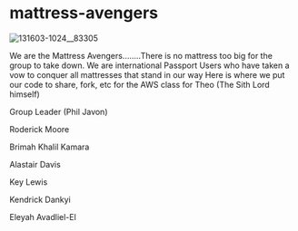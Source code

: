 # mattress-avengers
![131603-1024__83305](https://github.com/user-attachments/assets/3cc30b07-502d-4436-b412-76a1821720e6)

We are the Mattress Avengers........There is no mattress too big for the group to take down.
We are international Passport Users who have taken a vow to conquer all mattresses that stand in our way
Here is where we put our code to share, fork, etc for the AWS class for Theo (The Sith Lord himself)

Group Leader (Phil Javon)

Roderick Moore

Brimah Khalil Kamara

Alastair Davis

Key Lewis

Kendrick Dankyi

Eleyah Avadliel-El
